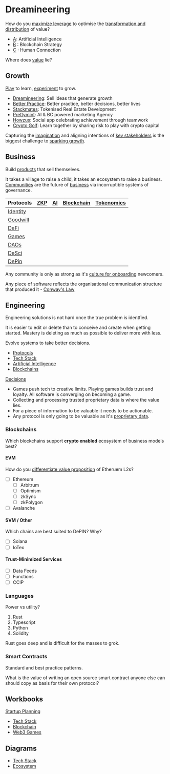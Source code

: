 # Dreamineering

How do you [maximize leverage](https://mm.dreamineering.com/docs/business/business-principles/business-principles-leverage/) to optimise the [transformation and distribution](https://mm.dreamineering.com/docs/engineering/software-engineering/algorithms/routing-algorithm) of value?

- [A](https://github.com/dreamineering/dreamineering/tree/main/ai): Artificial Intelligence
- [B](https://github.com/dreamineering/dreamineering/tree/main/bc) : Blockchain Strategy
- [C](https://github.com/dreamineering/dreamineering/tree/main/connection) : Human Connection

Where does [value](https://mm.dreamineering.com/docs/value/) lie?

## Growth

[Play](https://mm.dreamineering.com/docs/grow) to learn, [experiment](https://mm.dreamineering.com/docs/grow/growth-experiments) to grow.

- [Dreamineering](https://mm.dreamineering.com/docs/grow/growth-experiments/): Sell ideas that generate growth
- [Better Practice](https://mm.dreamineering.com/docs/grow/growth-experiments/): Better practice, better decisions, better lives
- [Stackmates](https://mm.dreamineering.com/docs/grow/growth-experiments/): Tokenised Real Estate Development
- [Prettymint](https://mm.dreamineering.com/docs/grow/growth-experiments/): AI & BC powered marketing Agency
- [Howzus](https://mm.dreamineering.com/docs/grow/growth-experiments/): Social app celebrating achievement through teamwork
- [Crypto Golf](https://mm.dreamineering.com/docs/grow/growth-experiments/): Learn together by sharing risk to play with crypto capital

Capturing the [imagination](https://mm.dreamineering.com/docs/grow/process-flow/flow-dream/) and aligning intentions of [key stakeholders](https://mm.dreamineering.com/docs/people/human-nature/archetypes/) is the biggest challenge to [sparking growth](https://mm.dreamineering.com/docs/grow/growth-experiments/).

## Business

Build [products](https://mm.dreamineering.com/docs/business/business-functions/revenue/product-mgt/) that sell themselves.

It takes a village to raise a child, it takes an ecosystem to raise a business. [Communities](https://mm.dreamineering.com/docs/people/networks/culture/) are the future of [business](https://mm.dreamineering.com/docs/business) via incorruptible systems of governance.

| Protocols                                                                                                                                            | [ZKP](https://mm.dreamineering.com/docs/engineering/blockchain-architecture/blockchain-concepts/cryptography/zero-knowledge) | [AI](https://mm.dreamineering.com/docs/engineering/ai-data-engineering/ai-engineering/) | [Blockchain](https://mm.dreamineering.com/docs/engineering/blockchain-architecture/) | [Tokenomics](https://mm.dreamineering.com/docs/value/tokenomics/) |
| ---------------------------------------------------------------------------------------------------------------------------------------------------- | ---------------------------------------------------------------------------------------------------------------------------- | --------------------------------------------------------------------------------------- | ------------------------------------------------------------------------------------ | ----------------------------------------------------------------- |
| [Identity](https://mm.dreamineering.com/docs/business/business-principles/web3-principles/web3-principle-decentralised-identity)                     |                                                                                                                              |                                                                                         |                                                                                      |                                                                   |
| [Goodwill](https://mm.dreamineering.com/docs/business/business-functions/revenue/marketing/marketing-activites/marketing-activity-loyalty-programs/) |                                                                                                                              |                                                                                         |                                                                                      |                                                                   |
| [DeFi](https://mm.dreamineering.com/docs/value/tokenomics/tokenomics-defi/defi-primitives/)                                                          |                                                                                                                              |                                                                                         |                                                                                      |                                                                   |
| [Games](https://mm.dreamineering.com/docs/grow/play-to-grow/)                                                                                        |                                                                                                                              |                                                                                         |                                                                                      |                                                                   |
| [DAOs](https://mm.dreamineering.com/docs/people/networks/network-states/)                                                                            |                                                                                                                              |                                                                                         |                                                                                      |                                                                   |
| [DeSci](https://mm.dreamineering.com/docs/science/platform-desci)                                                                                    |                                                                                                                              |                                                                                         |                                                                                      |                                                                   |
| [DePin](https://mm.dreamineering.com/docs/engineering/depin-engineering/)                                                                            |                                                                                                                              |                                                                                         |                                                                                      |                                                                   |

Any community is only as strong as it's [culture for onboarding](https://mm.dreamineering.com/docs/people/networks/culture/onboarding) newcomers.

Any piece of software reflects the organisational communication structure that produced it - [Conway's Law](https://mm.dreamineering.com/docs/grow/decision-process/engineering-laws/#conways-law)

## Engineering

Engineering solutions is not hard once the true problem is identfied.

It is easier to edit or delete than to conceive and create when getting started. Mastery is deleting as much as possible to deliver more with less.

Evolve systems to take better decisions.

- [Protocols](https://mm.dreamineering.com/docs/engineering/process-engineering/)
- [Tech Stack](https://mm.dreamineering.com/docs/engineering/tech-stack/)
- [Artificial Intelligence](https://mm.dreamineering.com/docs/engineering/ai-data-engineering/)
- [Blockchains](https://mm.dreamineering.com/docs/engineering/blockchain-engineering)

[Decisions](https://mm.dreamineering.com/docs/grow/decision-process)

- Games push tech to creative limits. Playing games builds trust and loyalty. All software is converging on becoming a game.
- Collecting and processing trusted proprietary data is where the value lies.
- For a piece of information to be valuable it needs to be actionable.
- Any protocol is only going to be valuable as it's [proprietary data](https://mm.dreamineering.com/docs/engineering/software-engineering/algorithms/routing-algorithm).

### Blockchains

Which blockchains support **crypto enabled** ecosystem of business models best?

#### EVM

How do you [differentiate value proposition](https://mm.dreamineering.com/docs/business/business-functions/revenue/sales/sales-pitch) of Etheruem L2s?

- [ ] Ethereum
  - [ ] Arbitrum
  - [ ] Optimism
  - [ ] zkSync
  - [ ] zkPolygon
- [ ] Avalanche

#### SVM / Other

Which chains are best suited to DePIN? Why?

- [ ] Solana
- [ ] IoTex

#### Trust-Minimized Services

- [ ] Data Feeds
- [ ] Functions
- [ ] CCIP

### Languages

Power vs utility?

1. Rust
2. Typescript
3. Python
4. Solidity

Rust goes deep and is difficult for the masses to grok.

### Smart Contracts

Standard and best practice patterns.

What is the value of writing an open source smart contract anyone else can should copy as basis for their own protocol?

## Workbooks

[Startup Planning](https://docs.google.com/spreadsheets/d/10zBw2LruDEmkBAA9GFVfBaG3UtkOMItr-44CvIxb1VQ/edit#gid=1021038640)

- [Tech Stack](https://docs.google.com/spreadsheets/d/1XiA_gfU_TkQXlEqVEiVLUUjKmyAZM3rirlJ5EUjJl9Y/edit#gid=1797190969)
- [Blockchain](https://docs.google.com/spreadsheets/d/16pqE_E4FzNbsqn-ACxkYfhCyBg3M9kQGcySUM3zw73M/edit#gid=1322132351)
- [Web3 Games](https://docs.google.com/spreadsheets/d/1l74VNspBM_3HjBq0oXZzoe1t-EPhKZPsH6FjRokM7cY/edit#gid=745206562)

## Diagrams

- [Tech Stack](https://www.figma.com/file/SR3Xg7a8tElFPLoovsqwUO/technology-stack?type=whiteboard&node-id=260-1322&t=6q447RjvecYVn1fG-4)
- [Ecosystem](https://www.figma.com/file/mjbfqZa4COueN5wwArjD3j/ecosystem-of-businesses?type=whiteboard&node-id=0%3A1&t=v24tOte00MgClr9a-1)
